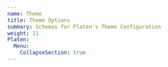 ```yaml
---
name: Theme
title: Theme Options
summary: Schemas for Platen's Theme Configuration
weight: 11
Platen:
  Menu:
    CollapseSection: true
---
```

